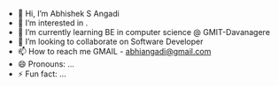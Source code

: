 - 👋 Hi, I’m Abhishek S Angadi
- 👀 I’m interested in .
- 🌱 I’m currently learning BE in computer science @ GMIT-Davanagere
- 💞️ I’m looking to collaborate on Software Developer
- 📫 How to reach me GMAIL - abhiangadi@gmail.com
- 😄 Pronouns: ...
- ⚡ Fun fact: ...

<!---
ABHISHEK-ANGADI/ABHISHEK-ANGADI is a ✨ special ✨ repository because its `README.md` (this file) appears on your GitHub profile.
You can click the Preview link to take a look at your changes.
--->
